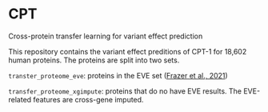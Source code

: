 # CPT
Cross-protein transfer learning for variant effect prediction

This repository contains the variant effect preditions of CPT-1 for 18,602 human proteins. The proteins are split into two sets.

`transter_proteome_eve`: proteins in the EVE set ([Frazer et al., 2021](https://www.nature.com/articles/s41586-021-04043-8))

`transfer_proteome_xgimpute`: proteins that do no have EVE results. The EVE-related features are cross-gene imputed.

